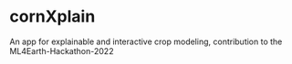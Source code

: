 # cornXplain
An app for explainable and interactive crop modeling, contribution to the ML4Earth-Hackathon-2022
